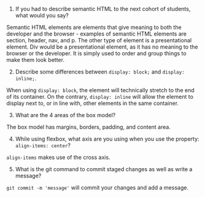 1. If you had to describe semantic HTML to the next cohort of students, what would you say?

Semantic HTML elements are elements that give meaning to both the developer and the browser - examples of semantic HTML elements are section, header, nav, and p. The other type of element is a presentational element. Div would be a presentational element, as it has no meaning to the browser or the developer. It is simply used to order and group things to make them look better.

2. Describe some differences between ```display: block;``` and ```display: inline;```.

When using ```display: block```, the element will technically stretch to the end of its container. On the contrary, ```display: inline``` will allow the element to display next to, or in line with, other elements in the same container.

3. What are the 4 areas of the box model?

The box model has margins, borders, padding, and content area.

4. While using flexbox, what axis are you using when you use the property: ```align-items: center```?

```align-items``` makes use of the cross axis.

5. What is the git command to commit staged changes as well as write a message?

```git commit -m 'message'``` will commit your changes and add a message.
